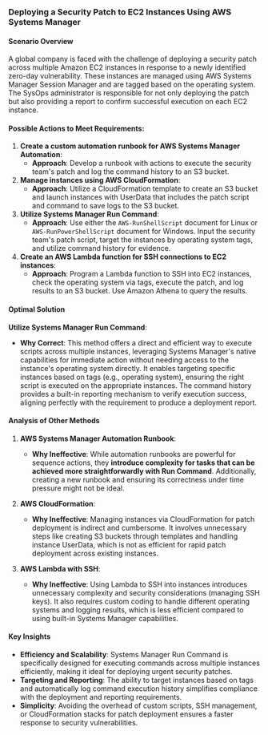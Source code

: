 ### Deploying a Security Patch to EC2 Instances Using AWS Systems Manager

#### Scenario Overview

A global company is faced with the challenge of deploying a security patch across multiple Amazon EC2 instances in response to a newly identified zero-day vulnerability. These instances are managed using AWS Systems Manager Session Manager and are tagged based on the operating system. The SysOps administrator is responsible for not only deploying the patch but also providing a report to confirm successful execution on each EC2 instance.

#### Possible Actions to Meet Requirements:

1. **Create a custom automation runbook for AWS Systems Manager Automation**:
    - **Approach**: Develop a runbook with actions to execute the security team's patch and log the command history to an S3 bucket.
2. **Manage instances using AWS CloudFormation**:
    - **Approach**: Utilize a CloudFormation template to create an S3 bucket and launch instances with UserData that includes the patch script and command to save logs to the S3 bucket.
3. **Utilize Systems Manager Run Command**:
    - **Approach**: Use either the `AWS-RunShellScript` document for Linux or `AWS-RunPowerShellScript` document for Windows. Input the security team's patch script, target the instances by operating system tags, and utilize command history for evidence.
4. **Create an AWS Lambda function for SSH connections to EC2 instances**:
    - **Approach**: Program a Lambda function to SSH into EC2 instances, check the operating system via tags, execute the patch, and log results to an S3 bucket. Use Amazon Athena to query the results.

#### Optimal Solution

**Utilize Systems Manager Run Command**:

- **Why Correct**: This method offers a direct and efficient way to execute scripts across multiple instances, leveraging Systems Manager's native capabilities for immediate action without needing access to the instance's operating system directly. It enables targeting specific instances based on tags (e.g., operating system), ensuring the right script is executed on the appropriate instances. The command history provides a built-in reporting mechanism to verify execution success, aligning perfectly with the requirement to produce a deployment report.

#### Analysis of Other Methods

1. **AWS Systems Manager Automation Runbook**:
    
    - **Why Ineffective**: While automation runbooks are powerful for sequence actions, they **introduce complexity for tasks that can be achieved more straightforwardly with Run Command**. Additionally, creating a new runbook and ensuring its correctness under time pressure might not be ideal.
2. **AWS CloudFormation**:
    
    - **Why Ineffective**: Managing instances via CloudFormation for patch deployment is indirect and cumbersome. It involves unnecessary steps like creating S3 buckets through templates and handling instance UserData, which is not as efficient for rapid patch deployment across existing instances.
3. **AWS Lambda with SSH**:
    
    - **Why Ineffective**: Using Lambda to SSH into instances introduces unnecessary complexity and security considerations (managing SSH keys). It also requires custom coding to handle different operating systems and logging results, which is less efficient compared to using built-in Systems Manager capabilities.

#### Key Insights

- **Efficiency and Scalability**: Systems Manager Run Command is specifically designed for executing commands across multiple instances efficiently, making it ideal for deploying urgent security patches.
- **Targeting and Reporting**: The ability to target instances based on tags and automatically log command execution history simplifies compliance with the deployment and reporting requirements.
- **Simplicity**: Avoiding the overhead of custom scripts, SSH management, or CloudFormation stacks for patch deployment ensures a faster response to security vulnerabilities.